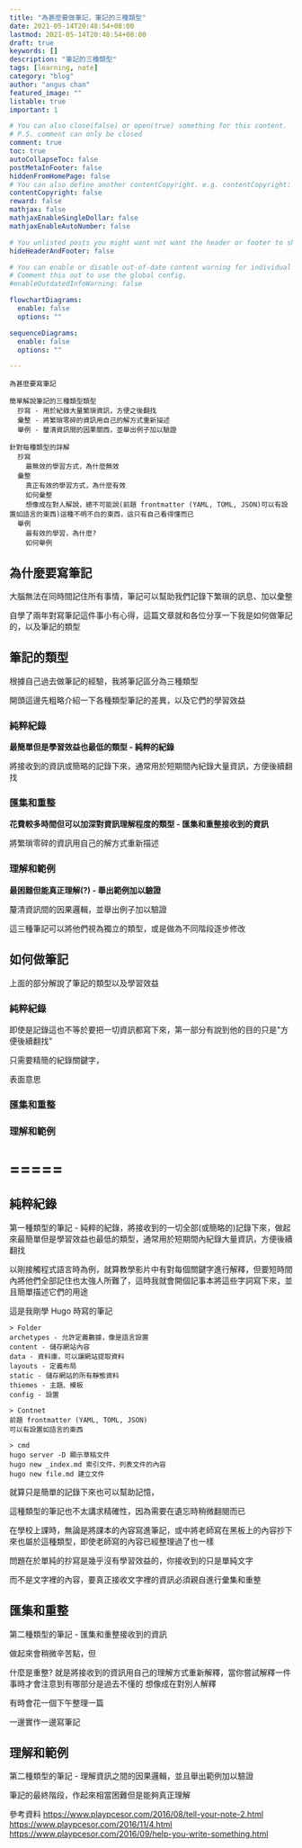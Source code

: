 ```yaml
---
title: "為甚麼要做筆記，筆記的三種類型"
date: 2021-05-14T20:48:54+08:00
lastmod: 2021-05-14T20:48:54+08:00
draft: true
keywords: []
description: "筆記的三種類型"
tags: [learning, note]
category: "blog"
author: "angus chan"
featured_image: ""
listable: true
important: 1

# You can also close(false) or open(true) something for this content.
# P.S. comment can only be closed
comment: true
toc: true
autoCollapseToc: false
postMetaInFooter: false
hiddenFromHomePage: false
# You can also define another contentCopyright. e.g. contentCopyright: "This is another copyright."
contentCopyright: false
reward: false
mathjax: false
mathjaxEnableSingleDollar: false
mathjaxEnableAutoNumber: false

# You unlisted posts you might want not want the header or footer to show
hideHeaderAndFooter: false

# You can enable or disable out-of-date content warning for individual post.
# Comment this out to use the global config.
#enableOutdatedInfoWarning: false

flowchartDiagrams:
  enable: false
  options: ""

sequenceDiagrams: 
  enable: false
  options: ""

---
```


~~~~~
為甚麼要寫筆記

簡單解說筆記的三種類型類型
  抄寫 - 用於紀錄大量繁瑣資訊，方便之後翻找
  彙整 - 將繁瑣零碎的資訊用自己的解方式重新描述
  舉例 - 釐清資訊間的因果關西，並舉出例子加以驗證

針對每種類型的詳解
  抄寫
    最無效的學習方式，為什麼無效
  彙整
    真正有效的學習方式，為什麼有效
    如何彙整
    想像成在對人解說，總不可能說(前題 frontmatter (YAML, TOML, JSON)可以有設置如語言的東西)這種不明不白的東西，這只有自己看得懂而已
  舉例
    最有效的學習，為什麼?
    如何舉例
~~~~~

## 為什麼要寫筆記
大腦無法在同時間記住所有事情，筆記可以幫助我們記錄下繁瑣的訊息、加以彙整



自學了兩年對寫筆記這件事小有心得，這篇文章就和各位分享一下我是如何做筆記的，以及筆記的類型


## 筆記的類型

根據自己過去做筆記的經驗，我將筆記區分為三種類型

開頭這邊先粗略介紹一下各種類型筆記的差異，以及它們的學習效益

### 純粹紀錄

**最簡單但是學習效益也最低的類型 - 純粹的紀錄**

將接收到的資訊或簡略的記錄下來，通常用於短期間內紀錄大量資訊，方便後續翻找


### 匯集和重整

**花費較多時間但可以加深對資訊理解程度的類型 - 匯集和重整接收到的資訊**

將繁瑣零碎的資訊用自己的解方式重新描述

### 理解和範例

**最困難但能真正理解(?)  - 舉出範例加以驗證**

釐清資訊間的因果邏輯，並舉出例子加以驗證



這三種筆記可以將他們視為獨立的類型，或是做為不同階段逐步修改


## 如何做筆記

上面的部分解說了筆記的類型以及學習效益

### 純粹紀錄

即使是記錄這也不等於要把一切資訊都寫下來，第一部分有說到他的目的只是"方便後續翻找"

只需要精簡的紀錄關鍵字，

表面意思





### 匯集和重整

### 理解和範例





# =====

## 純粹紀錄

第一種類型的筆記 - 純粹的紀錄，將接收到的一切全部(或簡略的)記錄下來，做起來最簡單但是學習效益也最低的類型，通常用於短期間內紀錄大量資訊，方便後續翻找

以剛接觸程式語言時為例，就算教學影片中有對每個關鍵字進行解釋，但要短時間內將他們全部記住也太強人所難了，這時我就會開個記事本將這些字詞寫下來，並且簡單描述它們的用途

這是我剛學 Hugo 時寫的筆記

```
> Folder
archetypes - 允許定義數據，像是語言設置
content - 儲存網站內容
data - 資料庫，可以讓網站提取資料
layouts - 定義布局
static - 儲存網站的所有靜態資料
thiemes - 主題、模板
config - 設置

> Contnet
前題 frontmatter (YAML, TOML, JSON)
可以有設置如語言的東西

> cmd
hugo server -D 顯示草稿文件
hugo new _index.md 索引文件，列表文件的內容
hugo new file.md 建立文件
```

就算只是簡單的記錄下來也可以幫助記憶，

這種類型的筆記也不太講求精確性，因為需要在遺忘時稍微翻閱而已



在學校上課時，無論是將課本的內容寫進筆記，或中將老師寫在黑板上的內容抄下來也屬於這種類型，即使老師寫的內容已經整理過了也一樣

問題在於單純的抄寫是幾乎沒有學習效益的，你接收到的只是單純文字

而不是文字裡的內容，要真正接收文字裡的資訊必須親自進行彙集和重整


## 匯集和重整
第二種類型的筆記 - 匯集和重整接收到的資訊

做起來會稍微辛苦點，但


什麼是重整? 就是將接收到的資訊用自己的理解方式重新解釋，當你嘗試解釋一件事時才會注意到有哪部分是過去不懂的
想像成在對別人解釋

有時會花一個下午整理一篇

一邊實作一邊寫筆記




## 理解和範例
第二種類型的筆記 - 理解資訊之間的因果邏輯，並且舉出範例加以驗證

筆記的最終階段，作起來相當困難但是能夠真正理解




參考資料
https://www.playpcesor.com/2016/08/tell-your-note-2.html
https://www.playpcesor.com/2016/11/4.html
https://www.playpcesor.com/2016/09/help-you-write-something.html
<!--more-->
